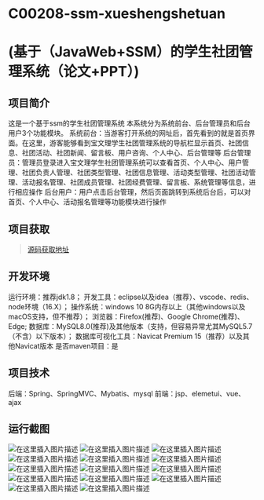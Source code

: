 # C00208-ssm-xueshengshetuan
# (基于（JavaWeb+SSM）的学生社团管理系统（论文+PPT）)


## 项目简介
这是一个基于ssm的学生社团管理系统
本系统分为系统前台、后台管理员和后台用户3个功能模块。
系统前台：当游客打开系统的网址后，首先看到的就是首页界面。在这里，游客能够看到宝文理学生社团管理系统的导航栏显示首页、社团信息、社团活动、社团新闻、留言板、用户咨询、个人中心、后台管理等
后台管理员：管理员登录进入宝文理学生社团管理系统可以查看首页、个人中心、用户管理、社团负责人管理、社团类型管理、社团信息管理、活动类型管理、社团活动管理、活动报名管理、社团成员管理、社团经费管理、留言板、系统管理等信息，进行相应操作
后台用户：用户点击后台管理，然后页面跳转到系统后台后，可以对首页、个人中心、活动报名管理等功能模块进行操作



## 项目获取
> [源码获取地址](http://www.manoncode.cn/details?id=208)

 
## 开发环境

运行环境：推荐jdk1.8；
开发工具：eclipse以及idea（推荐）、vscode、redis、node环境（16.X）；
操作系统：windows 10 8G内存以上（其他windows以及macOS支持，但不推荐）；
浏览器：Firefox(推荐)、Google Chrome(推荐)、Edge;
数据库：MySQL8.0(推荐)及其他版本（支持，但容易异常尤其MySQL5.7（不含）以下版本）；
数据库可视化工具：Navicat Premium 15（推荐）以及其他Navicat版本
是否maven项目：是

## 项目技术
 
后端：Spring、SpringMVC、Mybatis、mysql
前端：jsp、elemetui、vue、ajax



## 运行截图
![在这里插入图片描述](https://img-blog.csdnimg.cn/direct/dd433daee95b4630974ff736b13f903f.png#pic_center)
![在这里插入图片描述](https://img-blog.csdnimg.cn/direct/8e12c290a5164a4c8641e38127e9b804.png#pic_center)
![在这里插入图片描述](https://img-blog.csdnimg.cn/direct/8df95a939ec04c92849fae79b193d751.png#pic_center)
![在这里插入图片描述](https://img-blog.csdnimg.cn/direct/b8351fedbd994b61b960b9b1425ba517.png#pic_center)
![在这里插入图片描述](https://img-blog.csdnimg.cn/direct/e534ac287ac5489bb2c8d605be8d196d.png#pic_center)
![在这里插入图片描述](https://img-blog.csdnimg.cn/direct/3bd3e647e972497f86d37e5926fc9b91.png#pic_center)
![在这里插入图片描述](https://img-blog.csdnimg.cn/direct/9ef1828f82f34606b9095a1b1061b212.png#pic_center)
![在这里插入图片描述](https://img-blog.csdnimg.cn/direct/a2724e4436ad4b579f0eefc4a2d279b4.png#pic_center)
![在这里插入图片描述](https://img-blog.csdnimg.cn/direct/adc96760b7a74948ba87d1ef2bf32157.png#pic_center)
![在这里插入图片描述](https://img-blog.csdnimg.cn/direct/03380f1b30654dc0959d91fa989b798d.png#pic_center)
![在这里插入图片描述](https://img-blog.csdnimg.cn/direct/505646e20715438a9b20fbec6ae054d9.png#pic_center)
![在这里插入图片描述](https://img-blog.csdnimg.cn/direct/ff738cd1ae4c4704b379082c6430026d.png#pic_center)
![在这里插入图片描述](https://img-blog.csdnimg.cn/direct/7adaf7b71b034153b0f43667400a3b1f.png#pic_center)
![在这里插入图片描述](https://img-blog.csdnimg.cn/direct/f2b54002645b48d1a91a5f73042e1d9d.png#pic_center)

